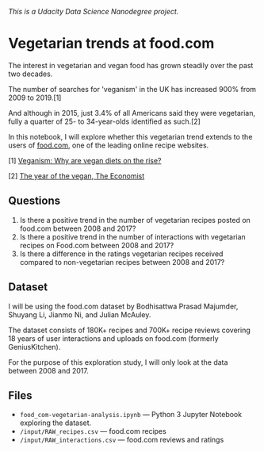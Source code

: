 _This is a Udacity Data Science Nanodegree project._

# Vegetarian trends at food.com
The interest in vegetarian and vegan food has grown steadily over the past two decades.

The number of searches for 'veganism' in the UK has increased 900% from 2009 to 2019.[1]

And although in 2015, just 3.4% of all Americans said they were vegetarian, fully a quarter of 25- to 34-year-olds identified as such.[2]

In this notebook, I will explore whether this vegetarian trend extends to the users of [food.com](https://www.food.com/), one of the leading online recipe websites.

[1] [Veganism: Why are vegan diets on the rise?](https://www.bbc.com/news/business-44488051)

[2] [The year of the vegan, The Economist](https://worldin2019.economist.com/theyearofthevegan)

## Questions

1. Is there a positive trend in the number of vegetarian recipes posted on food.com between 2008 and 2017?
2. Is there a positive trend in the number of interactions with vegetarian recipes on Food.com between 2008 and 2017?
3. Is there a difference in the ratings vegetarian recipes received compared to non-vegetarian recipes between 2008 and 2017?

## Dataset

I will be using the food.com dataset by Bodhisattwa Prasad Majumder, Shuyang Li, Jianmo Ni, and Julian McAuley.
 
The dataset consists of 180K+ recipes and 700K+ recipe reviews covering 18 years of user interactions and uploads on food.com (formerly GeniusKitchen).

For the purpose of this exploration study, I will only look at the data between 2008 and 2017.

## Files
* `food_com-vegetarian-analysis.ipynb` — Python 3 Jupyter Notebook exploring the dataset.
* `/input/RAW_recipes.csv` — food.com recipes
* `/input/RAW_interactions.csv` — food.com reviews and ratings
